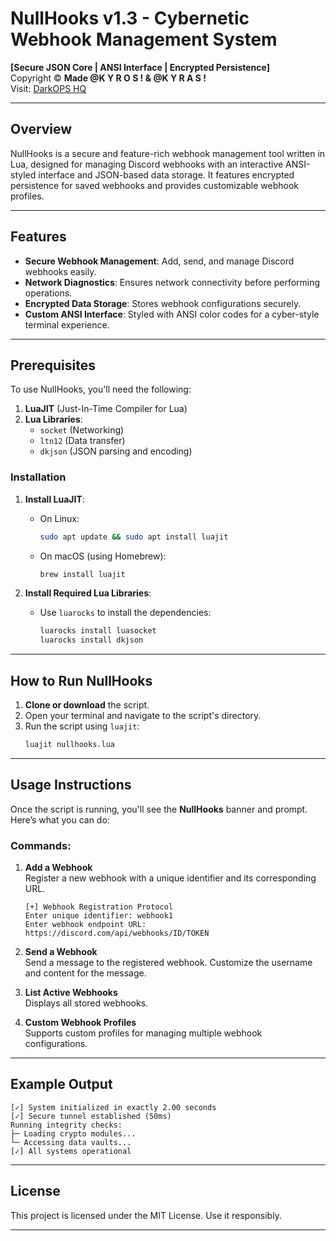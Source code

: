 # NullHooks v1.3 - Cybernetic Webhook Management System

**[Secure JSON Core | ANSI Interface | Encrypted Persistence]**  
Copyright © **Made @K Y R O S ! & @K Y R A S !**  
Visit: [DarkOPS HQ](https://darkops-hq.web.app/)  

---

## Overview

NullHooks is a secure and feature-rich webhook management tool written in Lua, designed for managing Discord webhooks with an interactive ANSI-styled interface and JSON-based data storage. It features encrypted persistence for saved webhooks and provides customizable webhook profiles.

---

## Features

- **Secure Webhook Management**: Add, send, and manage Discord webhooks easily.
- **Network Diagnostics**: Ensures network connectivity before performing operations.
- **Encrypted Data Storage**: Stores webhook configurations securely.
- **Custom ANSI Interface**: Styled with ANSI color codes for a cyber-style terminal experience.

---

## Prerequisites

To use NullHooks, you'll need the following:

1. **LuaJIT** (Just-In-Time Compiler for Lua)  
2. **Lua Libraries**: 
    - `socket` (Networking)  
    - `ltn12` (Data transfer)  
    - `dkjson` (JSON parsing and encoding)  

### Installation

1. **Install LuaJIT**:
   - On Linux:  
     ```bash
     sudo apt update && sudo apt install luajit
     ```
   - On macOS (using Homebrew):  
     ```bash
     brew install luajit
     ```

2. **Install Required Lua Libraries**:
   - Use `luarocks` to install the dependencies:  
     ```bash
     luarocks install luasocket
     luarocks install dkjson
     ```

---

## How to Run NullHooks

1. **Clone or download** the script.  
2. Open your terminal and navigate to the script's directory.
3. Run the script using `luajit`:  
   ```bash
   luajit nullhooks.lua
   ```

---

## Usage Instructions

Once the script is running, you'll see the **NullHooks** banner and prompt. Here’s what you can do:

### Commands:

1. **Add a Webhook**  
   Register a new webhook with a unique identifier and its corresponding URL.
   ```text
   [+] Webhook Registration Protocol
   Enter unique identifier: webhook1
   Enter webhook endpoint URL: https://discord.com/api/webhooks/ID/TOKEN
   ```

2. **Send a Webhook**  
   Send a message to the registered webhook. Customize the username and content for the message.
   
3. **List Active Webhooks**  
   Displays all stored webhooks.

4. **Custom Webhook Profiles**  
   Supports custom profiles for managing multiple webhook configurations.

---

## Example Output

```text
[✓] System initialized in exactly 2.00 seconds
[✓] Secure tunnel established (50ms)
Running integrity checks:
├─ Loading crypto modules...
└─ Accessing data vaults...
[✓] All systems operational
```

---

## License

This project is licensed under the MIT License. Use it responsibly.

---


